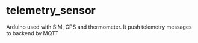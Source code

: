 # telemetry_sensor

Arduino used with SIM, GPS and thermometer.
It push telemetry messages to backend by MQTT
